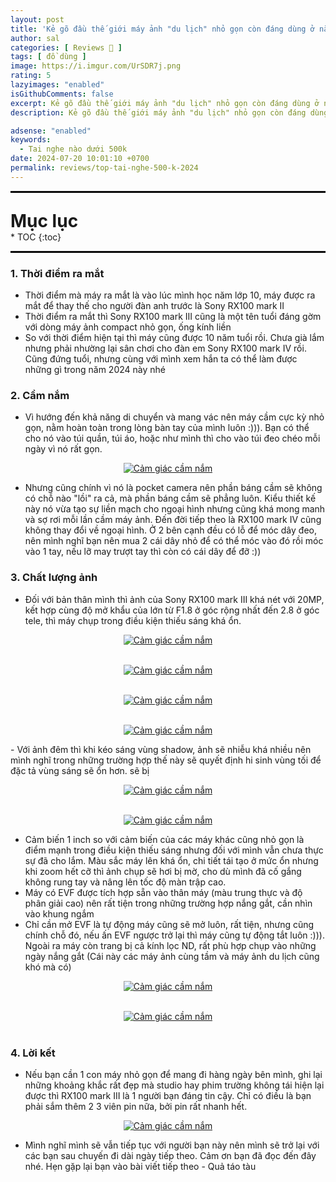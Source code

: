 ```yaml
---
layout: post
title: 'Kẻ gõ đầu thế giới máy ảnh "du lịch" nhỏ gọn còn đáng dùng ở năm 2024: Sony RX100 mark III'
author: sal
categories: [ Reviews 📝 ]
tags: [ đồ dùng ]
image: https://i.imgur.com/UrSDR7j.png
rating: 5
lazyimages: "enabled"
isGithubComments: false
excerpt: Kẻ gõ đầu thế giới máy ảnh "du lịch" nhỏ gọn còn đáng dùng ở năm 2024
description: Kẻ gõ đầu thế giới máy ảnh "du lịch" nhỏ gọn còn đáng dùng ở năm 2024

adsense: "enabled"
keywords:
  - Tai nghe nào dưới 500k
date: 2024-07-20 10:01:10 +0700
permalink: reviews/top-tai-nghe-500-k-2024
---
```


<hr style="border: 1px solid #000000;">
<p style="margin-bottom: 0px; font-weight: 700;font-size: 1.75rem;">Mục lục</p>
* TOC
{:toc}

<hr style="border: 1px solid #000000;">

### 1\. Thời điểm ra mắt

*   Thời điểm mà máy ra mắt là vào lúc mình học năm lớp 10, máy được ra mắt để thay thế cho người đàn anh trước là Sony RX100 mark II
*   Thời điểm ra mắt thì Sony RX100 mark III cũng là một tên tuổi đáng gờm với dòng máy ảnh compact nhỏ gọn, ống kính liền
*   So với thời điểm hiện tại thì máy cũng được 10 năm tuổi rồi. Chưa già lắm nhưng phải nhường lại sân  chơi cho đàn em Sony RX100 mark IV rồi. Cũng đứng tuổi, nhưng cùng với mình xem hắn ta có thể làm được những gì trong năm 2024 này nhé

### 2\. Cầm nắm

*   Vì hướng đến khả năng di chuyển và mang vác nên máy cầm cực kỳ nhỏ gọn, nằm hoàn toàn trong lòng bàn tay của mình luôn :))). Bạn có thể cho nó vào túi quần, túi áo, hoặc như mình thì cho vào túi đeo chéo mỗi ngày vì nó rất gọn.

<div class="content" style="text-align:center; ">
<a href="https://i.imgur.com/wU3VuEz"><img loading="lazy" src="https://i.imgur.com/wU3VuEz.jpeg" title="Cảm giác cầm nắm rx100 mark iii" alt="Cảm giác cầm nắm"></a></div>

*   Nhưng cũng chính vì nó là pocket camera nên phần báng cầm sẽ không có chỗ nào "lồi" ra cả, mà phần báng cầm sẽ phẳng luôn. Kiểu thiết kế này nó vừa tạo sự liền mạch cho ngoại hình nhưng cũng khá mong manh và sợ rơi mỗi lần cầm máy ảnh. Đến đời tiếp theo là RX100 mark IV cũng không thay đổi về ngoại hình. Ở 2 bên cạnh đều có lỗ để móc dây đeo, nên mình nghĩ bạn nên mua 2 cái dây nhỏ để có thể móc vào đó rồi móc vào 1 tay, nếu lỡ may trượt tay thì còn có cái dây để đỡ :))

### 3\. Chất lượng ảnh

- Đối với bản thân mình thì ảnh của Sony RX100 mark III khá nét với 20MP, kết hợp cùng độ mở khẩu của lớn
từ F1.8 ở góc rộng nhất đến 2.8 ở góc tele, thì máy chụp trong điều kiện thiếu sáng khá ổn.

<div class="content" style="text-align:center; ">
<a href="https://i.imgur.com/UZaOGtz"><img loading="lazy" src="https://i.imgur.com/UZaOGtz.jpeg" title="Cảm giác cầm nắm rx100 mark iii" alt="Cảm giác cầm nắm"></a><p></p><br><a href="https://i.imgur.com/i0ExDl2"><img loading="lazy" src="https://i.imgur.com/i0ExDl2.jpeg" title="Cảm giác cầm nắm rx100 mark iii" alt="Cảm giác cầm nắm"></a><p></p><br><a href="https://i.imgur.com/xprKps1"><img loading="lazy" src="https://i.imgur.com/xprKps1.jpeg" title="Cảm giác cầm nắm rx100 mark iii" alt="Cảm giác cầm nắm"></a><p></p><br><a href="https://i.imgur.com/HO3FITt"><img loading="lazy" src="https://i.imgur.com/HO3FITt.jpeg" title="Cảm giác cầm nắm rx100 mark iii" alt="Cảm giác cầm nắm"></a></div>

\- Với ảnh đêm thì khi kéo sáng vùng shadow, ảnh sẽ nhiễu khá nhiều nên mình nghĩ trong những trường hợp
thế này sẽ quyết định hi sinh vùng tối để đặc tả vùng sáng sẽ ổn hơn.
sẽ bị

<div class="content" style="text-align:center; ">
<a href="https://i.imgur.com/9Kpg4IU"><img loading="lazy" src="https://i.imgur.com/9Kpg4IU.jpeg" title="Cảm giác cầm nắm rx100 mark iii" alt="Cảm giác cầm nắm"></a><p></p><br><a href="https://i.imgur.com/VPyHP57"><img loading="lazy" src="https://i.imgur.com/VPyHP57.jpeg" title="Cảm giác cầm nắm rx100 mark iii" alt="Cảm giác cầm nắm"></a></div>

- Cảm biến 1 inch so với cảm biến của các máy khác cũng nhỏ gọn là điểm mạnh trong điều kiện thiếu sáng
nhưng đối với mình vẫn chưa thực sự đã cho lắm. Màu sắc máy lên khá ổn, chi tiết tái tạo ở mức ổn
nhưng khi zoom hết cỡ thì ảnh chụp sẽ hơi bị mờ, cho dù mình đã cố gắng không rung tay và nâng lên
tốc độ màn trập cao.
- Máy có EVF được tích hợp sẵn vào thân máy (màu trung thực và độ phân giải cao) nên rất tiện trong những trường hợp nắng gắt, cần nhìn vào khung ngắm
- Chỉ cần mở EVF là tự động máy cũng sẽ mở luôn, rất tiện, nhưng cũng chính chỗ đó, nếu ấn EVF ngược
trở lại thì máy cũng tự động tắt luôn :))). Ngoài ra máy còn trang bị cả kính lọc ND, rất phù hợp chụp
vào những ngày nắng gắt (Cái này các máy ảnh cùng tầm và máy ảnh du lịch cũng khó mà có)

<div class="content" style="text-align:center; ">
<a href="https://i.imgur.com/R0HWdyS"><img loading="lazy" src="https://i.imgur.com/R0HWdyS.jpeg" title="Cảm giác cầm nắm rx100 mark iii" alt="Cảm giác cầm nắm"></a><p></p><br><a href="https://i.imgur.com/GojSwen"><img loading="lazy" src="https://i.imgur.com/GojSwen.jpeg" title="Cảm giác cầm nắm rx100 mark iii" alt="Cảm giác cầm nắm"></a></div><br>

### 4\. Lời kết

- Nếu bạn cần 1 con máy nhỏ gọn để mang đi hàng ngày bên mình, ghi lại những khoảng khắc rất đẹp mà studio hay phim trường
không tái hiện lại được thì RX100 mark III là 1 người bạn đáng tin cậy. Chỉ có điều là bạn phải sắm thêm 2 3 viên pin
nữa, bởi pin rất nhanh hết.

<div class="content" style="text-align:center; ">
<a href="https://i.imgur.com/rYONhEc"><img loading="lazy" src="https://i.imgur.com/rYONhEc.jpeg" title="Cảm giác cầm nắm rx100 mark iii" alt="Cảm giác cầm nắm"></a></div>

- Mình nghĩ mình sẽ vẫn tiếp tục với người bạn này nên mình sẽ trở lại với các bạn sau chuyến đi dài ngày tiếp theo. Cảm ơn bạn đã đọc đến đây nhé. Hẹn gặp lại bạn vào bài viết tiếp theo - Quả táo tàu
